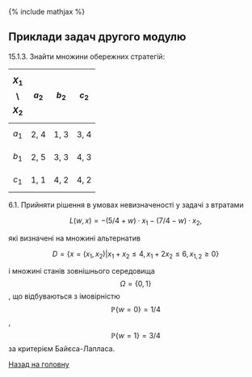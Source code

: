 <!-- 14.05 -->
{% include mathjax %}

## Приклади задач другого модулю

15.1.3. Знайти множини обережних стратегій:

$$X_1$$ \ $$X_2$$ | $$a_2$$ | $$b_2$$ | $$c_2$$
----------------- | ------- | ------- | -------
$$a_1$$           | 2, 4    | 1, 3    | 3, 4
$$b_1$$           | 2, 5    | 3, 3    | 4, 3
$$c_1$$           | 1, 1    | 4, 2    | 4, 2

6.1. Прийняти рішення в умовах невизначеності у задачі з втратами

$$
L(w, x) = - (5/4 + w) \cdot x_1 - (7/4 - w) \cdot x_2,
$$

які визначені на множині альтернатив 

$$
D = \left\{ x = (x_1, x_2) \middle| x_1 + x_2 \le 4, x_1 + 2 x_2 \le 6, x_{1,2} \ge 0 \right\}
$$

і множині станів зовнішнього середовища $$\Omega = \{0, 1\}$$, що відбуваються з імовірністю $$\mathbb{P}\{w = 0\} = 1/4$$, $$\mathbb{P}\{w = 1\} = 3/4$$ за критерієм Байєса-Лапласа.

[Назад на головну](../../README.md)
